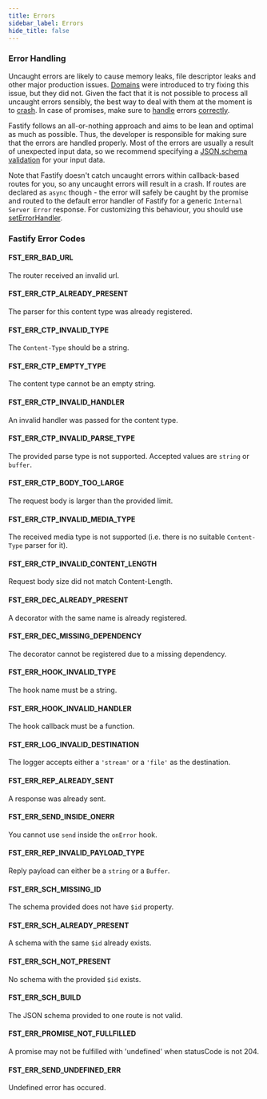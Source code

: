 ```yaml
---
title: Errors
sidebar_label: Errors
hide_title: false
---
```


### Error Handling
<a name="error-handling"></a>

Uncaught errors are likely to cause memory leaks, file descriptor leaks and other major production issues. [Domains](https://nodejs.org/en/docs/guides/domain-postmortem/) were introduced to try fixing this issue, but they did not. Given the fact that it is not possible to process all uncaught errors sensibly, the best way to deal with them at the moment is to [crash](https://nodejs.org/api/process.html#process_warning_using_uncaughtexception_correctly). In case of promises, make sure to [handle](https://nodejs.org/dist/latest-v8.x/docs/api/deprecations.html#deprecations_dep0018_unhandled_promise_rejections) errors [correctly](https://github.com/mcollina/make-promises-safe).

Fastify follows an all-or-nothing approach and aims to be lean and optimal as much as possible. Thus, the developer is responsible for making sure that the errors are handled properly. Most of the errors are usually a result of unexpected input data, so we recommend specifying a [JSON.schema validation](./Validation-and-Serialization.md) for your input data.

Note that Fastify doesn't catch uncaught errors within callback-based routes for you, so any uncaught errors will result in a crash.
If routes are declared as `async` though - the error will safely be caught by the promise and routed to the default error handler of Fastify for a generic `Internal Server Error` response. For customizing this behaviour, you should use [setErrorHandler](./Server.md#seterrorhandler).

### Fastify Error Codes
<a name="fastify-error-codes"></a>

#### FST_ERR_BAD_URL
<a name="FST_ERR_BAD_URL"></a>

The router received an invalid url.

#### FST_ERR_CTP_ALREADY_PRESENT
<a name="FST_ERR_CTP_ALREADY_PRESENT"></a>

The parser for this content type was already registered.

#### FST_ERR_CTP_INVALID_TYPE
<a name="FST_ERR_CTP_INVALID_TYPE"></a>

The `Content-Type` should be a string.

#### FST_ERR_CTP_EMPTY_TYPE
<a name="FST_ERR_CTP_EMPTY_TYPE"></a>

The content type cannot be an empty string.

#### FST_ERR_CTP_INVALID_HANDLER
<a name="FST_ERR_CTP_INVALID_HANDLER"></a>

An invalid handler was passed for the content type.

#### FST_ERR_CTP_INVALID_PARSE_TYPE
<a name="FST_ERR_CTP_INVALID_PARSE_TYPE"></a>

The provided parse type is not supported. Accepted values are `string` or `buffer`.

#### FST_ERR_CTP_BODY_TOO_LARGE
<a name="FST_ERR_CTP_BODY_TOO_LARGE"></a>

The request body is larger than the provided limit.

#### FST_ERR_CTP_INVALID_MEDIA_TYPE
<a name="FST_ERR_CTP_INVALID_MEDIA_TYPE"></a>

The received media type is not supported (i.e. there is no suitable `Content-Type` parser for it).

#### FST_ERR_CTP_INVALID_CONTENT_LENGTH
<a name="FST_ERR_CTP_INVALID_CONTENT_LENGTH"></a>

Request body size did not match Content-Length.

#### FST_ERR_DEC_ALREADY_PRESENT
<a name="FST_ERR_DEC_ALREADY_PRESENT"></a>

A decorator with the same name is already registered.

#### FST_ERR_DEC_MISSING_DEPENDENCY
<a name="FST_ERR_DEC_MISSING_DEPENDENCY"></a>

The decorator cannot be registered due to a missing dependency.

#### FST_ERR_HOOK_INVALID_TYPE
<a name="FST_ERR_HOOK_INVALID_TYPE"></a>

The hook name must be a string.

#### FST_ERR_HOOK_INVALID_HANDLER
<a name="FST_ERR_HOOK_INVALID_HANDLER"></a>

The hook callback must be a function.

#### FST_ERR_LOG_INVALID_DESTINATION
<a name="FST_ERR_LOG_INVALID_DESTINATION"></a>

The logger accepts either a `'stream'` or a `'file'` as the destination.

#### FST_ERR_REP_ALREADY_SENT
<a name="FST_ERR_REP_ALREADY_SENT"></a>

A response was already sent.

#### FST_ERR_SEND_INSIDE_ONERR
<a name="FST_ERR_SEND_INSIDE_ONERR"></a>

You cannot use `send` inside the `onError` hook.

#### FST_ERR_REP_INVALID_PAYLOAD_TYPE
<a name="FST_ERR_REP_INVALID_PAYLOAD_TYPE"></a>

Reply payload can either be a `string` or a `Buffer`.

#### FST_ERR_SCH_MISSING_ID
<a name="FST_ERR_SCH_MISSING_ID"></a>

The schema provided does not have `$id` property.

#### FST_ERR_SCH_ALREADY_PRESENT
<a name="FST_ERR_SCH_ALREADY_PRESENT"></a>

A schema with the same `$id` already exists.

#### FST_ERR_SCH_NOT_PRESENT
<a name="FST_ERR_SCH_NOT_PRESENT"></a>

No schema with the provided `$id` exists.

#### FST_ERR_SCH_BUILD
<a name="FST_ERR_SCH_BUILD"></a>

The JSON schema provided to one route is not valid.

#### FST_ERR_PROMISE_NOT_FULLFILLED
<a name="FST_ERR_PROMISE_NOT_FULLFILLED"></a>

A promise may not be fulfilled with 'undefined' when statusCode is not 204.

#### FST_ERR_SEND_UNDEFINED_ERR
<a name="FST_ERR_SEND_UNDEFINED_ERR"></a>

Undefined error has occured.
